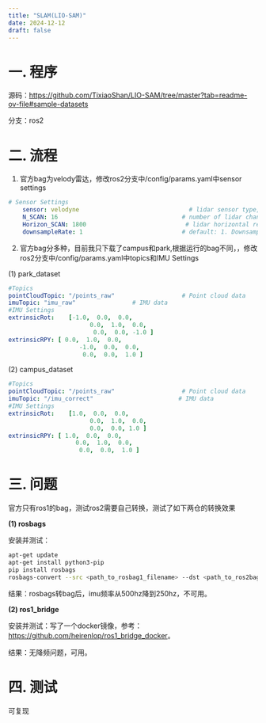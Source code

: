 ```yaml
---
title: "SLAM(LIO-SAM)"
date: 2024-12-12
draft: false
---
```


# 一. 程序

源码：<https://github.com/TixiaoShan/LIO-SAM/tree/master?tab=readme-ov-file#sample-datasets>

分支：ros2

# 二. 流程

1. 官方bag为velody雷达，修改ros2分支中/config/params.yaml中sensor settings
```yaml
# Sensor Settings
    sensor: velodyne                               # lidar sensor type, either 'velodyne', 'ouster' or 'livox'
    N_SCAN: 16                                   # number of lidar channels (i.e., Velodyne/Ouster: 16, 32, 64, 128, Livox Horizon: 6)
    Horizon_SCAN: 1800                            # lidar horizontal resolution (Velodyne:1800, Ouster:512,1024,2048, Livox Horizon: 4000)
    downsampleRate: 1                            # default: 1. Downsample your data if too many
```

2. 官方bag分多种，目前我只下载了campus和park,根据运行的bag不同，，修改ros2分支中/config/params.yaml中topics和IMU Settings

(1) park_dataset

```yaml
#Topics
pointCloudTopic: "/points_raw"                   # Point cloud data
imuTopic: "imu_raw"                # IMU data
#IMU Settings
extrinsicRot:    [-1.0,  0.0,  0.0,
                       0.0,  1.0,  0.0,
                        0.0,  0.0, -1.0 ]
extrinsicRPY: [ 0.0,  1.0,  0.0,
                    -1.0,  0.0,  0.0,
                     0.0,  0.0,  1.0 ]
```

(2) campus_dataset

```yaml
#Topics
pointCloudTopic: "/points_raw"                   # Point cloud data
imuTopic: "/imu_correct"                        # IMU data
#IMU Settings
extrinsicRot:    [1.0,  0.0,  0.0,
                       0.0,  1.0,  0.0,
                       0.0,  0.0, 1.0 ]
extrinsicRPY: [ 1.0,  0.0,  0.0,
                   0.0,  1.0,  0.0,
                    0.0,  0.0,  1.0 ]
```

# 三. 问题

官方只有ros1的bag，测试ros2需要自己转换，测试了如下两仓的转换效果

**(1) rosbags**

安装并测试：
```bash
apt-get update
apt-get install python3-pip
pip install rosbags
rosbags-convert --src <path_to_rosbag1_filename> --dst <path_to_ros2bag_filename> #转换bag
```
结果：rosbags转bag后，imu频率从500hz降到250hz，不可用。

**(2) ros1_bridge**

安装并测试：写了一个docker镜像，参考： <https://github.com/heirenlop/ros1_bridge_docker>。

结果：无降频问题，可用。

# 四. 测试

可复现